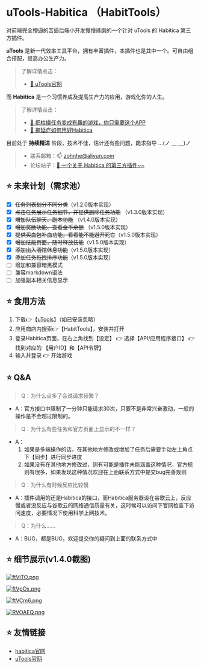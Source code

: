 # uTools-Habitica （HabitTools）
对前端完全懵逼的苦逼后端小开发慢慢琢磨的一个针对 uTools 的 Habitica 第三方插件。

**uTools** 是新一代效率工具平台，拥有丰富插件，本插件也是其中一个。可自由组合搭配，提高办公生产力。
> 了解详情点击：
> - [🔗 uTools官网](http://www.u.tools/)

而 **Habitica** 是一个习惯养成及提高生产力的应用，游戏化你的人生。
> 了解详情点击：
> - [🔗 把枯燥任务变成有趣的游戏，你只需要这个APP](https://zhuanlan.zhihu.com/p/58660347)
> - [🔗 拖延症如何用好Habitica](https://www.zhihu.com/question/36371438)

目前处于 **持续精进** 阶段，技术不佳，估计还有些问题，跪求指导 ...(ノ ＿ ＿)ノ
> - 联系邮箱：📫 zohnhe@aliyun.com
> - 论坛帖子：[🔗 一个关于 Habitica 的第三方插件~~](https://yuanliao.info/d/3764-habittools-habitica)

## ⭐ 未来计划（需求池）
- [x] ~~任务列表划分不同分类~~（v1.2.0版本实现）
- [x] ~~点击任务展示任务细节，并提供删除任务功能~~ （v1.3.0版本实现）
- [x] ~~增加队伍聊天、副本功能~~ （v1.4.0版本实现）
- [x] ~~增加奖励功能、查看金币余额~~ （v1.5.0版本实现）
- [x] ~~提供买血包补血功能，看看能不能避开死亡~~（v1.5.0版本实现）
- [x] ~~增加技能页面，随时释放技能~~（v1.5.0版本实现）
- [x] ~~添加出入酒馆休息功能~~（v1.5.0版本实现）
- [x] ~~添加任务拖拽排序功能~~（v1.5.0版本实现）
- [ ] 增加和兼容暗黑模式
- [ ] 兼容markdown语法
- [ ] 加强副本相关信息显示

## ⭐ 食用方法
1. 下载👉【[uTools](http://www.u.tools/)】（如已安装忽略）
2. 应用商店内搜索👉【HabitTools】，安装并打开
3. 登录Habitica页面，在右上角找到【设定】 👉 选择【API/应用程序接口】 👉 找到对应的 【用户ID】和【API令牌】
4. 输入并登录 👉 开始游戏

## ⭐ Q&A
> Q：为什么点多了会说请求频繁？
- A：官方接口中限制了一分钟只能请求30次，只要不是非常兴奋激动，一般的操作是不会超过限制的。

> Q：为什么有些任务和官方页面上显示的不一样？
- A：
    1. 如果是多端操作的话，在其他地方修改或增加了任务后需要手动左上角点下【同步】进行同步进度
    2. 如果没有在其他地方修改过，则有可能是插件未能涵盖这种情况，官方规则有很多，如果发现这种情况欢迎在上面联系方式中提交bug完善规则

> Q：为什么有时候反应比较慢
- A：插件调用的还是Habitica的接口，而Habitica服务器设在谷歌云上，反应慢或者没反应与谷歌云的网络通信质量有关，这时候可以访问下官网检查下访问速度，必要情况下使用科学上网技术。

> Q：为什么……
- A：BUG，都是BUG，欢迎提交你的疑问到上面的联系方式中

## ⭐ 细节展示(v1.4.0截图)
[![ftViTO.png](https://z3.ax1x.com/2021/08/10/ftViTO.png)](https://imgtu.com/i/ftViTO)

[![ftVpOx.png](https://z3.ax1x.com/2021/08/10/ftVpOx.png)](https://imgtu.com/i/ftVpOx)

[![ftVCm6.png](https://z3.ax1x.com/2021/08/10/ftVCm6.png)](https://imgtu.com/i/ftVCm6)

[![RVOAEQ.png](https://z3.ax1x.com/2021/06/22/RVOAEQ.png)](https://imgtu.com/i/RVOAEQ)

## ⭐ 友情链接
- [habitica官网](https://habitica.com/)
- [uTools官网](https://u.tools/)


